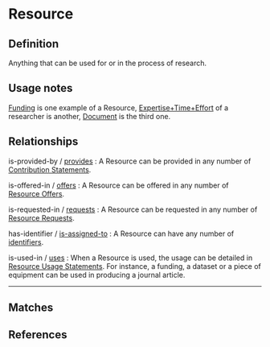 # Resource

## Definition
Anything that can be used for or in the process of research.

## Usage notes
[Funding](../entities/Funding.md) is one example of a Resource, 
[Expertise+Time+Effort](../entities/Expertise_and_Time_and_Effort.md) of a researcher is another, 
[Document](../entities/Document.md) is the third one. 

## Relationships

<a name="rel__is-provided-by">is-provided-by</a> / [provides](../entities/Contribution_Statement.md#user-content-rel__provides) : A Resource can be provided in any number of [Contribution Statements](../entities/Contribution_Statement.md).

<a name="rel__is-offered-in">is-offered-in</a> / [offers](../entities/Resource_Offer.md#user-content-rel__offers) : A Resource can be offered in any number of [Resource Offers](../entities/Resource_Offer.md).

<a name="rel__is-requested-in">is-requested-in</a> / [requests](../entities/Resource_Request.md#user-content-rel__requests) : A Resource can be requested in any number of [Resource Requests](../entities/Resource_Request.md).

<a name="rel__has-identifier">has-identifier</a> / [is-assigned-to](../entities/Resource_Identifier.md#user-content-rel__is-assigned-to) : A Resource can have any number of [identifiers](../entities/Resource_Identifier.md).

<a name="rel__is-used-in">is-used-in</a> / [uses](../entities/Resource_Usage_Statement.md#user-content-rel__uses) : When a Resource is used, the usage can be detailed in [Resource Usage Statements](../entities/Resource_Usage_Statement.md). For instance, a funding, a dataset or a piece of equipment can be used in producing a journal article.

---
## Matches


## References
